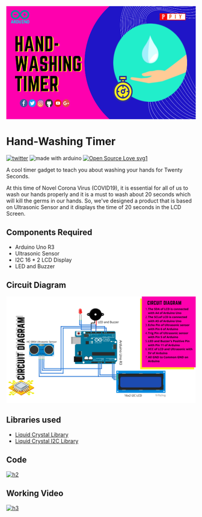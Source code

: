 <img src="image/main.png" height=300>

# Hand-Washing Timer
[![twitter](https://badgen.net/twitter/follow/piysocial)](https://twitter/piysocial) <img src="https://img.shields.io/badge/made%20with-Arduino-blue.svg" alt="made with arduino">
[![Open Source Love svg1](https://badges.frapsoft.com/os/v1/open-source.svg?v=103)]()

A cool timer gadget to teach you about washing your hands for Twenty Seconds.

At this time of Novel Corona Virus (COVID19), it is essential for all of us to wash our hands properly and it is a must to wash about 20 seconds which will kill the germs in our hands.
So, we've designed a product that is based on Ultrasonic Sensor and it displays the time of 20 seconds in the LCD Screen.

## Components Required
- Arduino Uno R3
- Ultrasonic Sensor
- I2C 16 * 2 LCD Display
- LED and Buzzer

## Circuit Diagram 

<img src="image/Circuit.png" width=800>

## Libraries used
- <a href="https://github.com/arduino-libraries/LiquidCrystal#exactline">Liquid Crystal Library</a> 
- <a href="https://github.com/johnrickman/LiquidCrystal_I2C#exactline">Liquid Crystal I2C Library</a> 

## Code
[![h2](https://badgen.net/badge/View/Code/blue)](https://github.com/piysocial/Handwashing_Timer/blob/master/handwash.ino)

## Working Video

[![h3](https://badgen.net/badge/View/Hand-WashingTimer/red)](https://youtu.be/lwF5Dmkdj6s)
